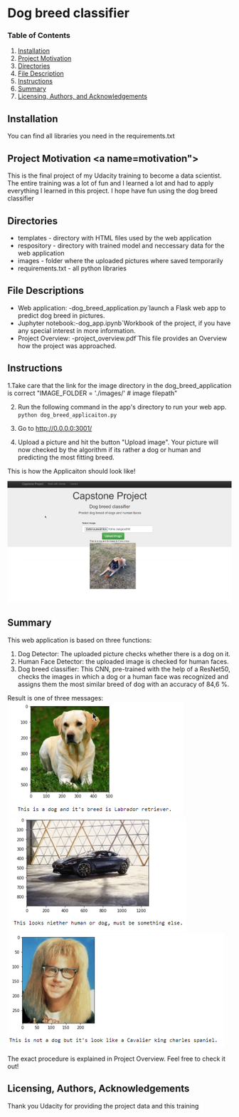 # Dog breed classifier

### Table of Contents

1. [Installation](#installation)
2. [Project Motivation](#motivation)
3. [Directories](#directories)
4. [File Description](#files)
5. [Instructions](#instructions)
6. [Summary](#summary)
7. [Licensing, Authors, and Acknowledgements](#licensing)

## Installation <a name="installation"></a>

You can find all libraries you need in the requirements.txt

## Project Motivation <a name=motivation"></a>
 
This is the final project of my Udacity training to become a data scientist. The entire training was a lot of fun and I learned a lot and had to apply everything I learned in this project. I hope have fun using the dog breed classifier
 
 ## Directories <a name="directories"></a>

   - templates - directory with HTML files used by the web application
   - respository - directory with trained model and neccessary data for the web application 
   - images - folder where the uploaded pictures where saved temporarily
   - requirements.txt - all python libraries

## File Descriptions <a name="files"></a>

   - Web application:  -dog_breed_application.py`launch a Flask web app to predict dog breed in pictures.
   - Juphyter notebook:-dog_app.ipynb`Workbook of the project, if you have any special interest in more information.
   - Project Overview: -project_overview.pdf`This file provides an Overview how the project was approached.
          
  
## Instructions<a name="instructions"></a>


1.Take care that the link for the image directory in the dog_breed_application is correct
"IMAGE_FOLDER = './images/' # image filepath" 

2. Run the following command in the app's directory to run your web app.
    `python dog_breed_applicaiton.py`

3. Go to http://0.0.0.0:3001/

4. Upload a picture and hit the button "Upload image". Your picture will now checked by the algorithm if its rather a dog or human and predicting the most fitting breed. 

This is how the Applicaiton should look like! 

![Webapp](https://github.com/Stefan2608/Dog-breed-classifier/blob/main/WebApplication.png?raw=true)


## Summary 

This web application is based on three functions:

1. Dog Detector: The uploaded picture checks whether there is a dog on it.
2. Human Face Detector: the uploaded image is checked for human faces.
3. Dog breed classifier: This CNN, pre-trained with the help of a ResNet50, checks the images in which a dog or a human face was recognized and assigns them the most similar    breed of dog with an accuracy of 84,6 %.

Result is one of three messages: 
![Lab](https://github.com/Stefan2608/Dog-breed-classifier/blob/main/images/Lab.png?raw=true)
![car](https://github.com/Stefan2608/Dog-breed-classifier/blob/main/images/car.png?raw=true)
![human](https://github.com/Stefan2608/Dog-breed-classifier/blob/main/images/human.png?raw=true)

The exact procedure is explained in Project Overview. Feel free to check it out!

## Licensing, Authors, Acknowledgements<a name="licensing"></a>

Thank you Udacity for providing the project data and this training
